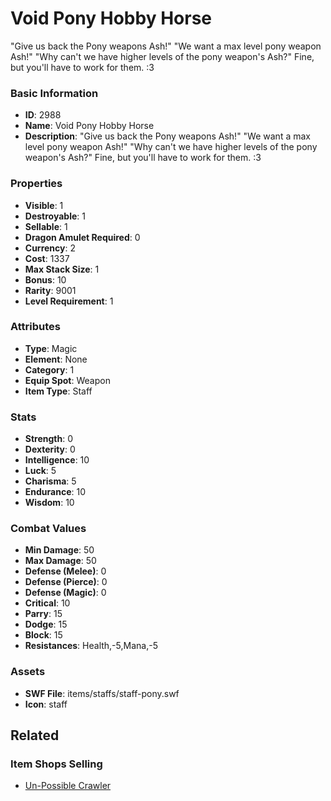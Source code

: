 # Void Pony Hobby Horse

"Give us back the Pony weapons Ash!" "We want a max level pony weapon Ash!" "Why can't we have higher levels of the pony weapon's Ash?" Fine, but you'll have to work for them. :3

### Basic Information

- **ID**: 2988
- **Name**: Void Pony Hobby Horse
- **Description**: &quot;Give us back the Pony weapons Ash!&quot; &quot;We want a max level pony weapon Ash!&quot; &quot;Why can&#039;t we have higher levels of the pony weapon&#039;s Ash?&quot; Fine, but you&#039;ll have to work for them. :3

### Properties

- **Visible**: 1
- **Destroyable**: 1
- **Sellable**: 1
- **Dragon Amulet Required**: 0
- **Currency**: 2
- **Cost**: 1337
- **Max Stack Size**: 1
- **Bonus**: 10
- **Rarity**: 9001
- **Level Requirement**: 1

### Attributes

- **Type**: Magic
- **Element**: None
- **Category**: 1
- **Equip Spot**: Weapon
- **Item Type**: Staff

### Stats

- **Strength**: 0
- **Dexterity**: 0
- **Intelligence**: 10
- **Luck**: 5
- **Charisma**: 5
- **Endurance**: 10
- **Wisdom**: 10

### Combat Values

- **Min Damage**: 50
- **Max Damage**: 50
- **Defense (Melee)**: 0
- **Defense (Pierce)**: 0
- **Defense (Magic)**: 0
- **Critical**: 10
- **Parry**: 15
- **Dodge**: 15
- **Block**: 15
- **Resistances**: Health,-5,Mana,-5

### Assets

- **SWF File**: items/staffs/staff-pony.swf
- **Icon**: staff

## Related

### Item Shops Selling

- [Un-Possible Crawler](../item-shops/466-un-possible-crawler.md)

